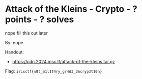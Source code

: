 # Attack of the Kleins - Crypto - ? points - ? solves

nope fill this out later

By: nope

Handout:
- https://cdn.2024.irisc.tf/attack-of-the-kleins.tar.gz

Flag: `irisctf{n0t_m1l1t4ry_gr4d3_3ncryp3t10n}`
